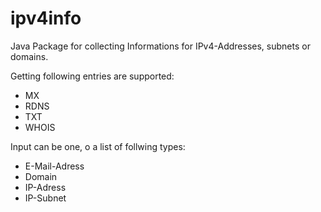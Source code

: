 ipv4info
========

Java Package for collecting Informations for IPv4-Addresses, subnets or domains.

Getting following entries are supported:

- MX
- RDNS
- TXT
- WHOIS

Input can be one, o a list of follwing types:

- E-Mail-Adress
- Domain
- IP-Adress
- IP-Subnet
